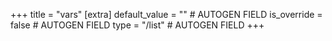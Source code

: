 +++
title = "vars"
[extra]
default_value = "" # AUTOGEN FIELD
is_override = false # AUTOGEN FIELD
type = "/list" # AUTOGEN FIELD
+++